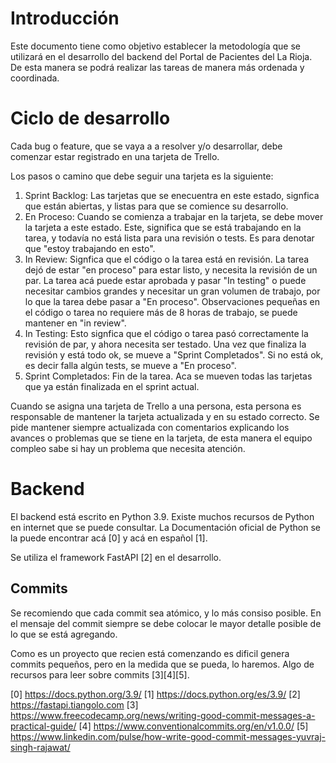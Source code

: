 # Introducción

Este documento tiene como objetivo establecer la metodología que se utilizará
en el desarrollo del backend del Portal de Pacientes del La Rioja. De esta manera
se podrá realizar las tareas de manera más ordenada y coordinada. 


# Ciclo de desarrollo

Cada bug o feature, que se vaya a a resolver y/o desarrollar, debe comenzar estar
registrado en una tarjeta de Trello.

Los pasos o camino que debe seguir una tarjeta es la siguiente:

  1. Sprint Backlog: Las tarjetas que se enecuentra en este estado, signfica que están
  abiertas, y listas para que se comience su desarrollo.
  2. En Proceso: Cuando se comienza a trabajar en la tarjeta, se debe mover la 
  tarjeta a este estado. Este, significa que se está trabajando en la tarea, y todavía
  no está lista para una revisión o tests. Es para denotar que "estoy trabajando en esto".
  3. In Review: Signfica que el código o la tarea está en revisión. La tarea dejó de estar
  "en proceso"  para estar listo, y necesita la revisión de un par. La tarea acá puede estar
  aprobada y pasar "In testing" o puede necesitar cambios grandes y necesitar un gran volumen
  de trabajo, por lo que la tarea debe pasar a "En proceso". Observaciones pequeñas en el
  código o tarea no requiere más de 8 horas de trabajo, se puede mantener en "in review".
  4. In Testing: Esto signfica que el código o tarea pasó correctamente la revisión de par, y
  ahora necesita ser testado. Una vez que finaliza la revisión y está todo ok, se mueve a
  "Sprint Completados". Si no está ok, es decir falla algún tests, se mueve a "En proceso".
  5. Sprint Completados: Fin de la tarea. Aca se mueven todas las tarjetas que ya están
  finalizada en el sprint actual.

Cuando se asigna una tarjeta de Trello a una persona, esta persona es responsable de mantener
la tarjeta actualizada y en su estado correcto. Se pide mantener siempre actualizada con
comentarios explicando los avances o problemas que se tiene en la tarjeta, de esta manera
el equipo compleo sabe si hay un problema que necesita atención.

# Backend

El backend está escrito en Python 3.9. Existe muchos recursos de Python en internet que se puede
consultar. La Documentación oficial de Python se la puede encontrar acá [0] y acá en español [1].

Se utiliza el framework FastAPI [2] en el desarrollo.

## Commits

Se recomiendo que cada commit sea atómico, y lo más consiso posible. En el mensaje del commit
siempre se debe colocar le mayor detalle posible de lo que se está agregando.

Como es un proyecto que recien está comenzando es dificil genera commits pequeños, pero en la
medida que se pueda, lo haremos. Algo de recursos para leer sobre commits [3][4][5].




[0] https://docs.python.org/3.9/
[1] https://docs.python.org/es/3.9/
[2] https://fastapi.tiangolo.com
[3] https://www.freecodecamp.org/news/writing-good-commit-messages-a-practical-guide/
[4] https://www.conventionalcommits.org/en/v1.0.0/
[5] https://www.linkedin.com/pulse/how-write-good-commit-messages-yuvraj-singh-rajawat/
